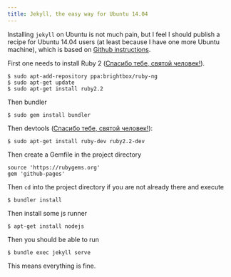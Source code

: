 ```yaml
---
title: Jekyll, the easy way for Ubuntu 14.04
---
```

Installing ```jekyll``` on Ubuntu is not much pain, but I feel I should publish a recipe for Ubuntu 14.04 users (at least because I have one more Ubuntu machine),
which is based on [Github instructions](https://help.github.com/articles/using-jekyll-with-pages/).



First one needs to install Ruby 2 ([Спасибо тебе, святой человек!](http://stackoverflow.com/a/33064386)).


    $ sudo apt-add-repository ppa:brightbox/ruby-ng
    $ sudo apt-get update
    $ sudo apt-get install ruby2.2
    

Then bundler

    
    $ sudo gem install bundler
    

Then devtools ([Спасибо тебе, святой человек!](https://github.com/jekyll/jekyll/issues/3737)):
    
    $ sudo apt-get install ruby-dev ruby2.2-dev

    
Then create a Gemfile in the project directory
    
    source 'https://rubygems.org'
    gem 'github-pages'
    
Then ```cd``` into the project directory if you are not already there and execute
    
    $ bundler install
    

Then install some js runner
    
    $ apt-get install nodejs
    

Then you should be able to run
    
    
    $ bundle exec jekyll serve
    

This means everything is fine.
